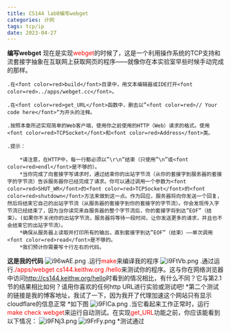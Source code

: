 ```yaml
---
title: CS144 lab0编写webget
categories: 计网
tags: tcp/ip
date: 2023-04-27
---
```

**编写webget**
现在是实现<font color=red>webget</font>的时候了，这是一个利用操作系统的TCP支持和流套接字抽象在互联网上获取网页的程序——就像你在本实验室早些时候手动完成的那样。

	.在<font color=red>build</font>目录中，用文本编辑器或IDE打开<font color=red>../apps/webget.cc</font>。

	.在<font color=red>get_URL</font>函数中，删去以”<font color=red>// Your code here</font>“为开头的注释。

	.按照本章所述实现简单的Web客户端，使用你之前使用的HTTP（Web）请求的格式。使用<font color=red>TCPSocket</font>和<font color=red>Address</font>类。

	.提示：

		*请注意，在HTTP中，每一行都必须以”\r\n”结束（只使用”\n”或<font color=red>endl</font>是不够的）。
		*当你完成了向套接字写请求时，通过结束你的出站字节流（从你的套接字到服务器的套接字的字节流）告诉服务器你已经完成了请求。你可以通过调用一个参数为<font color=red>SHUT_WR</font>的<font color=red>TCPSocket</font>的<font color=red>shutdown</font>方法来做到这一点。作为回应，服务器将向你发送一个回复，然后将结束它自己的出站字节流（从服务器的套接字到你的套接字的字节流）。你会发现传入字节流已经结束了，因为当你读完来自服务器的整个字节流后，你的套接字将到达”EOF”（结束）。(如果你不关闭你的出站字节流，服务器将等待一段时间，让你发送更多的请求，并且也不会结束它的出站字节流）。
		*确保从服务器上读取并打印所有的输出，直到套接字到达”EOF”（结束）——单次调用<font color=red>read</font>是不够的。
		*我们预计你需要写十行左右的代码。
**这是我的代码**
![i96wAE.png](https://i.328888.xyz/2023/04/27/i96wAE.png)
	.运行<font color=red>make</font>来编译我的程序
	![i9FtVb.png](https://i.328888.xyz/2023/04/27/i9FtVb.png)
	.通过运行<font color=red>./apps/webget cs144.keithw.org /hello</font>来测试你的程序。这与你在网络浏览器中访问<font color=red>http://cs144.keithw.org/hello</font>时看到的情况相比，有什么不同？它与第2.1节的结果相比如何？请用你喜欢的任何http URL进行实验或测试吧!
		*第二个测试的链接是我的博客地址，我试了一下，因为我开了代理加速这个网站只有显示cloudflare的信息正常
		*如下图
	![i9FlCa.png](https://i.328888.xyz/2023/04/27/i9FlCa.png)
	.当它看起来工作正常时，运行<font color=red>make check webget</font>来运行自动测试。在实现<font color=red>get_URL</font>功能之前，你应该能看到以下情况：
	![i9FNj3.png](https://i.328888.xyz/2023/04/27/i9FNj3.png)
	![i9FrFy.png](https://i.328888.xyz/2023/04/27/i9FrFy.png)
		*测试通过
